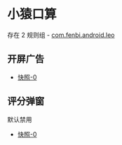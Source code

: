 # 小猿口算

存在 2 规则组 - [com.fenbi.android.leo](/src/apps/com.fenbi.android.leo.ts)

## 开屏广告

- [快照-0](https://i.gkd.li/import/import/13226136)

## 评分弹窗

默认禁用

- [快照-0](https://i.gkd.li/import/import/13226140)
